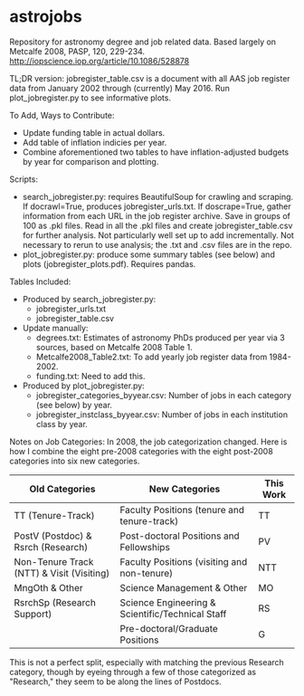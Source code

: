 # astrojobs

Repository for astronomy degree and job related data. Based largely on Metcalfe 2008, PASP, 120, 229-234.
http://iopscience.iop.org/article/10.1086/528878

TL;DR version: jobregister\_table.csv is a document with all AAS job register data from 
January 2002 through (currently) May 2016. Run plot_jobregister.py to see informative plots.

To Add, Ways to Contribute:
- Update funding table in actual dollars.
- Add table of inflation indicies per year.
- Combine aforementioned two tables to have inflation-adjusted budgets by year for comparison and plotting.

Scripts:
- search_jobregister.py: requires BeautifulSoup for crawling and scraping.
    If docrawl=True, produces jobregister\_urls.txt.
    If doscrape=True, gather information from each URL in the job register archive.
    Save in groups of 100 as .pkl files.
    Read in all the .pkl files and create jobregister\_table.csv for further analysis.
    Not particularly well set up to add incrementally.
    Not necessary to rerun to use analysis; the .txt and .csv files are in the repo.
- plot\_jobregister.py: produce some summary tables (see below) and plots (jobregister\_plots.pdf). Requires pandas.

Tables Included:
- Produced by search\_jobregister.py:
    - jobregister\_urls.txt 
    - jobregister\_table.csv
- Update manually:
    - degrees.txt: Estimates of astronomy PhDs produced per year via 3 sources, based on Metcalfe 2008 Table 1.
    - Metcalfe2008_Table2.txt: To add yearly job register data from 1984-2002.
    - funding.txt: Need to add this.
- Produced by plot\_jobregister.py:
    - jobregister\_categories_byyear.csv: Number of jobs in each category (see below) by year.
    - jobregister\_instclass_byyear.csv: Number of jobs in each institution class by year.

Notes on Job Categories: In 2008, the job categorization changed. 
Here is how I combine the eight pre-2008 categories with the eight post-2008 categories into six new categories.

| Old Categories                             | New Categories                                   | This Work |
|--------------------------------------------|--------------------------------------------------|-----------|
| TT (Tenure-Track)                          | Faculty Positions (tenure and tenure-track)      | TT        |
| PostV (Postdoc) & Rsrch (Research)         | Post-doctoral Positions and Fellowships          | PV        |
| Non-Tenure Track (NTT)  & Visit (Visiting) | Faculty Positions (visiting and non-tenure)      | NTT       |
| MngOth & Other                             | Science Management & Other                       | MO        |
| RsrchSp (Research Support)                 | Science Engineering & Scientific/Technical Staff | RS        |
|                                            | Pre-doctoral/Graduate Positions                  | G         |

This is not a perfect split, especially with matching the previous Research category, though 
by eyeing through a few of those categorized as "Research," they seem to be along the lines of Postdocs.